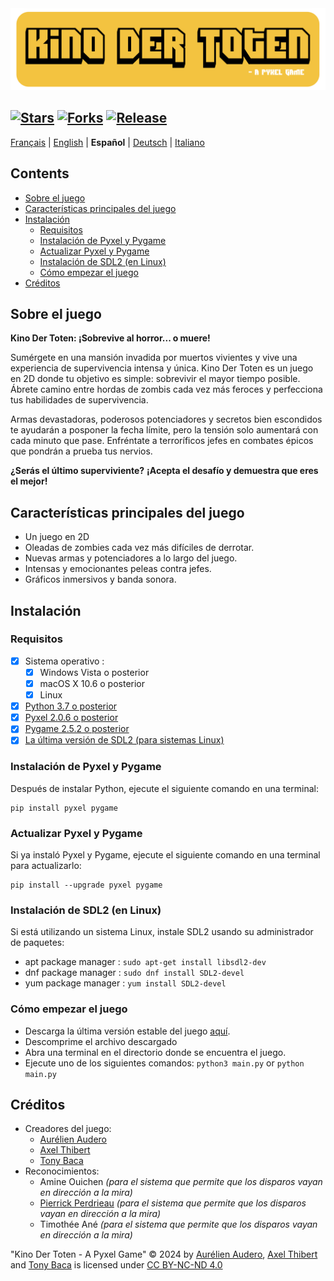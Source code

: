 <img src="Images/Readme-Title.png" width="525vw">

[![Stars](https://img.shields.io/github/stars/AurelienAudero/KinoDerToten-Projet-Pyxel?label=Stars)](https://github.com/AurelienAudero/KinoDerToten-Projet-Pyxel/stargazers)
[![Forks](https://img.shields.io/badge/Forks-no%20autorizado%20(ver%20licencia%20para%20m%C3%A1s%20informaci%C3%B3n)-red)](LICENSE)
[![Release](https://img.shields.io/github/v/release/AurelienAudero/KinoDerToten-Projet-Pyxel?label=Download)](https://github.com/AurelienAudero/KinoDerToten-Projet-Pyxel/releases/latest)
-----

[Français](README.md) | [English](README_EN.md) | **Español** | [Deutsch](README_DE.md) | [Italiano](README_IT.md)

## Contents
- [Sobre el juego](#sobre-el-juego)
- [Características principales del juego](#características-principales-del-juego)
- [Instalación](#instalación)
    - [Requisitos](#requisitos)
    - [Instalación de Pyxel y Pygame](#instalación-de-pyxel-y-pygame)
    - [Actualizar Pyxel y Pygame](#actualizar-pyxel-y-pygame)
    - [Instalación de SDL2 (en Linux)](#instalación-de-sdl2-en-linux)
    - [Cómo empezar el juego](#cómo-empezar-el-juego)
- [Créditos](#créditos)

## Sobre el juego
**Kino Der Toten: ¡Sobrevive al horror... o muere!**

Sumérgete en una mansión invadida por muertos vivientes y vive una experiencia de supervivencia intensa y única.
Kino Der Toten es un juego en 2D donde tu objetivo es simple: sobrevivir el mayor tiempo posible.
Ábrete camino entre hordas de zombis cada vez más feroces y perfecciona tus habilidades de supervivencia.

Armas devastadoras, poderosos potenciadores y secretos bien escondidos te ayudarán a posponer la fecha límite, pero la tensión solo aumentará con cada minuto que pase. Enfréntate a terroríficos jefes en combates épicos que pondrán a prueba tus nervios.

**¿Serás el último superviviente?**
**¡Acepta el desafío y demuestra que eres el mejor!**

## Características principales del juego
* Un juego en 2D
* Oleadas de zombies cada vez más difíciles de derrotar.
* Nuevas armas y potenciadores a lo largo del juego.
* Intensas y emocionantes peleas contra jefes.
* Gráficos inmersivos y banda sonora.

## Instalación
### Requisitos
- [X] Sistema operativo :
    - [X] Windows Vista o posterior
    - [X] macOS X 10.6 o posterior
    - [X] Linux
- [X] [Python 3.7 o posterior](https://www.python.org/downloads/)
- [X] [Pyxel 2.0.6 o posterior](#instalación-de-pyxel-y-pygame)
- [X] [Pygame 2.5.2 o posterior](#instalación-de-pyxel-y-pygame)
- [X] [La última versión de SDL2 (para sistemas Linux)](#instalación-de-sdl2-en-linux)

### Instalación de Pyxel y Pygame
Después de instalar Python, ejecute el siguiente comando en una terminal:
```
pip install pyxel pygame
```

### Actualizar Pyxel y Pygame
Si ya instaló Pyxel y Pygame, ejecute el siguiente comando en una terminal para actualizarlo:
```
pip install --upgrade pyxel pygame
```

### Instalación de SDL2 (en Linux)
Si está utilizando un sistema Linux, instale SDL2 usando su administrador de paquetes:
- apt package manager : `sudo apt-get install libsdl2-dev`  
- dnf package manager : `sudo dnf install SDL2-devel`  
- yum package manager : `yum install SDL2-devel`

### Cómo empezar el juego
- Descarga la última versión estable del juego [aquí](https://github.com/AurelienAudero/KinoDerToten-Projet-Pyxel/releases/latest).
- Descomprime el archivo descargado
- Abra una terminal en el directorio donde se encuentra el juego.
- Ejecute uno de los siguientes comandos: `python3 main.py` or `python main.py`

## Créditos
- Creadores del juego:
    - [Aurélien Audero](https://github.com/AurelienAudero)
    - [Axel Thibert](https://github.com/Oxwerth)
    - [Tony Baca](https://github.com/Thidokachi)
- Reconocimientos:
    - Amine Ouichen *(para el sistema que permite que los disparos vayan en dirección a la mira)*
    - [Pierrick Perdrieau](https://github.com/Crabiz) *(para el sistema que permite que los disparos vayan en dirección a la mira)*
    - Timothée Ané *(para el sistema que permite que los disparos vayan en dirección a la mira)*

"Kino Der Toten - A Pyxel Game" © 2024 by [Aurélien Audero](https://github.com/AurelienAudero), [Axel Thibert](https://github.com/Oxwerth) and [Tony Baca](https://github.com/Thidokachi) is licensed under [CC BY-NC-ND 4.0](https://github.com/AurelienAudero/KinoDerToten-Projet-Pyxel/blob/main/LICENSE)
